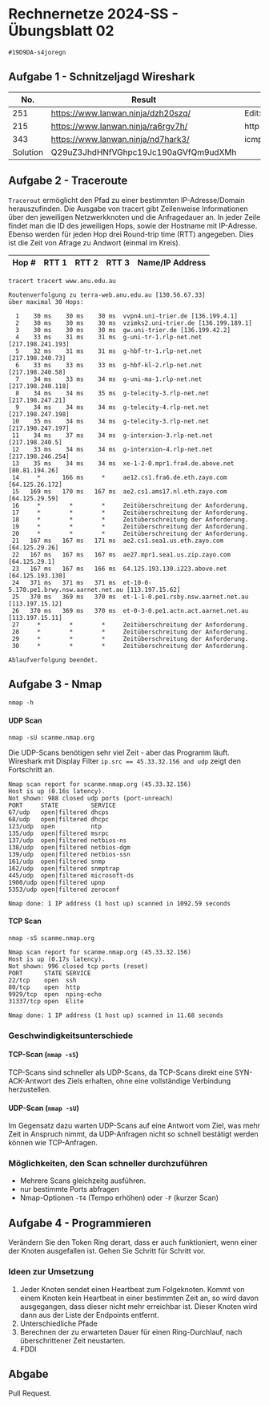 # Rechnernetze 2024-SS - Übungsblatt 02
`#19D9DA-s4joregn`

## Aufgabe 1 - Schnitzeljagd Wireshark


|No.| Result  |  Filter |   
|---|---|---| 
| 251  | https://www.lanwan.ninja/dzh20szq/  | Edit>Find>String>"password"  |   |   |
| 215  | https://www.lanwan.ninja/ra6rgv7h/  | http  |   |   |
| 343  | https://www.lanwan.ninja/nd7hark3/  | icmp  |   |   |
| Solution | Q29uZ3JhdHNfVGhpc19Jc190aGVfQm9udXMh||


## Aufgabe 2 - Traceroute
`Tracerout` ermöglicht den Pfad zu einer bestimmten IP-Adresse/Domain herauszufinden. Die Ausgabe von tracert gibt Zeilenweise  Informationen über den jeweiligen Netzwerkknoten und die Anfragedauer an. In jeder Zeile findet man die ID des jeweiligen Hops, sowie der Hostname mit IP-Adresse. Ebenso werden für jeden Hop drei Round-trip time (RTT) angegeben. Dies ist die Zeit von Afrage zu Andwort (einmal im Kreis).

| Hop # | RTT 1   | RTT 2    | RTT 3| Name/IP Address |
|---|---    |---    |---    |---                                |
```
tracert tracert www.anu.edu.au
```


```
Routenverfolgung zu terra-web.anu.edu.au [130.56.67.33]
über maximal 30 Hops:

  1    30 ms    30 ms    30 ms  vvpn4.uni-trier.de [136.199.4.1]
  2    30 ms    30 ms    30 ms  vzimks2.uni-trier.de [136.199.189.1]
  3    30 ms    30 ms    30 ms  gw.uni-trier.de [136.199.42.2]
  4    33 ms    31 ms    31 ms  g-uni-tr-1.rlp-net.net [217.198.241.193]
  5    32 ms    31 ms    31 ms  g-hbf-tr-1.rlp-net.net [217.198.240.73]
  6    33 ms    33 ms    33 ms  g-hbf-kl-2.rlp-net.net [217.198.240.58]
  7    34 ms    33 ms    34 ms  g-uni-ma-1.rlp-net.net [217.198.240.118]
  8    34 ms    34 ms    35 ms  g-telecity-3.rlp-net.net [217.198.247.21]
  9    34 ms    34 ms    34 ms  g-telecity-4.rlp-net.net [217.198.247.198]
 10    35 ms    34 ms    34 ms  g-telecity-3.rlp-net.net [217.198.247.197]
 11    34 ms    37 ms    34 ms  g-interxion-3.rlp-net.net [217.198.240.5]
 12    33 ms    34 ms    34 ms  g-interxion-4.rlp-net.net [217.198.246.254]
 13    35 ms    34 ms    34 ms  xe-1-2-0.mpr1.fra4.de.above.net [80.81.194.26]
 14     *      166 ms     *     ae12.cs1.fra6.de.eth.zayo.com [64.125.26.172]
 15   169 ms   170 ms   167 ms  ae2.cs1.ams17.nl.eth.zayo.com [64.125.29.59]
 16     *        *        *     Zeitüberschreitung der Anforderung.
 17     *        *        *     Zeitüberschreitung der Anforderung.
 18     *        *        *     Zeitüberschreitung der Anforderung.
 19     *        *        *     Zeitüberschreitung der Anforderung.
 20     *        *        *     Zeitüberschreitung der Anforderung.
 21   167 ms   167 ms   171 ms  ae2.cs1.sea1.us.eth.zayo.com [64.125.29.26]
 22   167 ms   167 ms   167 ms  ae27.mpr1.sea1.us.zip.zayo.com [64.125.29.1]
 23   167 ms   167 ms   166 ms  64.125.193.130.i223.above.net [64.125.193.130]
 24   371 ms   371 ms   371 ms  et-10-0-5.170.pe1.brwy.nsw.aarnet.net.au [113.197.15.62]
 25   370 ms   369 ms   370 ms  et-1-1-0.pe1.rsby.nsw.aarnet.net.au [113.197.15.12]
 26   370 ms   369 ms   370 ms  et-0-3-0.pe1.actn.act.aarnet.net.au [113.197.15.11]
 27     *        *        *     Zeitüberschreitung der Anforderung.
 28     *        *        *     Zeitüberschreitung der Anforderung.
 29     *        *        *     Zeitüberschreitung der Anforderung.
 30     *        *        *     Zeitüberschreitung der Anforderung.

Ablaufverfolgung beendet.
```








## Aufgabe 3 - Nmap

```
nmap -h
```
#### UDP Scan
```
nmap -sU scanme.nmap.org
```
Die UDP-Scans benötigen sehr viel Zeit - aber das Programm läuft. Wireshark mit Display Filter 
`ip.src == 45.33.32.156 and udp`
zeigt den Fortschritt an.

```
Nmap scan report for scanme.nmap.org (45.33.32.156)
Host is up (0.16s latency).
Not shown: 988 closed udp ports (port-unreach)
PORT     STATE         SERVICE
67/udp   open|filtered dhcps
68/udp   open|filtered dhcpc
123/udp  open          ntp
135/udp  open|filtered msrpc
137/udp  open|filtered netbios-ns
138/udp  open|filtered netbios-dgm
139/udp  open|filtered netbios-ssn
161/udp  open|filtered snmp
162/udp  open|filtered snmptrap
445/udp  open|filtered microsoft-ds
1900/udp open|filtered upnp
5353/udp open|filtered zeroconf

Nmap done: 1 IP address (1 host up) scanned in 1092.59 seconds
```
#### TCP Scan
```
nmap -sS scanme.nmap.org
```
```
Nmap scan report for scanme.nmap.org (45.33.32.156)
Host is up (0.17s latency).
Not shown: 996 closed tcp ports (reset)
PORT      STATE SERVICE
22/tcp    open  ssh
80/tcp    open  http
9929/tcp  open  nping-echo
31337/tcp open  Elite

Nmap done: 1 IP address (1 host up) scanned in 11.68 seconds
```


### Geschwindigkeitsunterschiede

#### TCP-Scan (`nmap -sS`)
TCP-Scans sind schneller als UDP-Scans, da TCP-Scans direkt eine SYN-ACK-Antwort des Ziels erhalten, ohne eine vollständige Verbindung herzustellen.

#### UDP-Scan (`nmap -sU`)
Im Gegensatz dazu warten UDP-Scans auf eine Antwort vom Ziel, was mehr Zeit in Anspruch nimmt, da UDP-Anfragen nicht so schnell bestätigt werden können wie TCP-Anfragen.

### Möglichkeiten, den Scan schneller durchzuführen
- Mehrere Scans gleichzeitg ausführen.
- nur bestimmte Ports abfragen 
- Nmap-Optionen  `-T4` (Tempo erhöhen) oder `-F` (kurzer Scan)




## Aufgabe 4 - Programmieren
Verändern Sie den Token Ring derart, dass er auch funktioniert, wenn einer der Knoten ausgefallen ist.  Gehen Sie Schritt für
Schritt vor.
### Ideen zur Umsetzung
1.  Jeder Knoten sendet einen Heartbeat zum Folgeknoten. Kommt von einem Knoten kein Heartbeat in einer bestimmten Zeit an, so wird davon ausgegangen, dass dieser nicht mehr erreichbar ist. Dieser Knoten wird dann aus der Liste der Endpoints entfernt. 
2. Unterschiedliche Pfade
4. Berechnen der zu erwarteten Dauer für einen Ring-Durchlauf, nach überschrittener Zeit neustarten.
5. FDDI

## Abgabe
Pull Request.